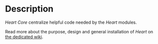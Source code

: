 # Description

_Heart Core_ centralize helpful code needed by the _Heart_ modules.

Read more about the purpose, design and general installation of _Heart_ on [the dedicated wiki](https://gitlab.com/fabernovel/heart/wikis/What-is-Heart).
